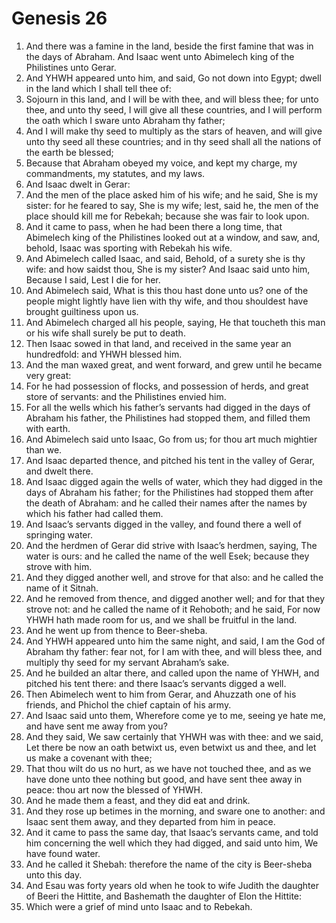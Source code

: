 ﻿# Genesis 26
1. And there was a famine in the land, beside the first famine that was in the days of Abraham. And Isaac went unto Abimelech king of the Philistines unto Gerar. 
2. And YHWH appeared unto him, and said, Go not down into Egypt; dwell in the land which I shall tell thee of: 
3. Sojourn in this land, and I will be with thee, and will bless thee; for unto thee, and unto thy seed, I will give all these countries, and I will perform the oath which I sware unto Abraham thy father; 
4. And I will make thy seed to multiply as the stars of heaven, and will give unto thy seed all these countries; and in thy seed shall all the nations of the earth be blessed; 
5. Because that Abraham obeyed my voice, and kept my charge, my commandments, my statutes, and my laws. 
6.  And Isaac dwelt in Gerar: 
7. And the men of the place asked him of his wife; and he said, She is my sister: for he feared to say, She is my wife; lest, said he, the men of the place should kill me for Rebekah; because she was fair to look upon. 
8. And it came to pass, when he had been there a long time, that Abimelech king of the Philistines looked out at a window, and saw, and, behold, Isaac was sporting with Rebekah his wife. 
9. And Abimelech called Isaac, and said, Behold, of a surety she is thy wife: and how saidst thou, She is my sister? And Isaac said unto him, Because I said, Lest I die for her. 
10. And Abimelech said, What is this thou hast done unto us? one of the people might lightly have lien with thy wife, and thou shouldest have brought guiltiness upon us. 
11. And Abimelech charged all his people, saying, He that toucheth this man or his wife shall surely be put to death. 
12. Then Isaac sowed in that land, and received in the same year an hundredfold: and YHWH blessed him. 
13. And the man waxed great, and went forward, and grew until he became very great: 
14. For he had possession of flocks, and possession of herds, and great store of servants: and the Philistines envied him. 
15. For all the wells which his father’s servants had digged in the days of Abraham his father, the Philistines had stopped them, and filled them with earth. 
16. And Abimelech said unto Isaac, Go from us; for thou art much mightier than we. 
17.  And Isaac departed thence, and pitched his tent in the valley of Gerar, and dwelt there. 
18. And Isaac digged again the wells of water, which they had digged in the days of Abraham his father; for the Philistines had stopped them after the death of Abraham: and he called their names after the names by which his father had called them. 
19. And Isaac’s servants digged in the valley, and found there a well of springing water. 
20. And the herdmen of Gerar did strive with Isaac’s herdmen, saying, The water is ours: and he called the name of the well Esek; because they strove with him. 
21. And they digged another well, and strove for that also: and he called the name of it Sitnah. 
22. And he removed from thence, and digged another well; and for that they strove not: and he called the name of it Rehoboth; and he said, For now YHWH hath made room for us, and we shall be fruitful in the land. 
23. And he went up from thence to Beer-sheba. 
24. And YHWH appeared unto him the same night, and said, I am the God of Abraham thy father: fear not, for I am with thee, and will bless thee, and multiply thy seed for my servant Abraham’s sake. 
25. And he builded an altar there, and called upon the name of YHWH, and pitched his tent there: and there Isaac’s servants digged a well. 
26.  Then Abimelech went to him from Gerar, and Ahuzzath one of his friends, and Phichol the chief captain of his army. 
27. And Isaac said unto them, Wherefore come ye to me, seeing ye hate me, and have sent me away from you? 
28. And they said, We saw certainly that YHWH was with thee: and we said, Let there be now an oath betwixt us, even betwixt us and thee, and let us make a covenant with thee; 
29. That thou wilt do us no hurt, as we have not touched thee, and as we have done unto thee nothing but good, and have sent thee away in peace: thou art now the blessed of YHWH. 
30. And he made them a feast, and they did eat and drink. 
31. And they rose up betimes in the morning, and sware one to another: and Isaac sent them away, and they departed from him in peace. 
32. And it came to pass the same day, that Isaac’s servants came, and told him concerning the well which they had digged, and said unto him, We have found water. 
33. And he called it Shebah: therefore the name of the city is Beer-sheba unto this day. 
34.  And Esau was forty years old when he took to wife Judith the daughter of Beeri the Hittite, and Bashemath the daughter of Elon the Hittite: 
35. Which were a grief of mind unto Isaac and to Rebekah. 
